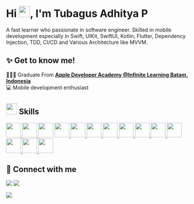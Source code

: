 # Hi <img src="https://user-images.githubusercontent.com/75456232/206828302-af40a843-2e50-453d-823e-69686f0d8c97.gif" width="30px">, I'm Tubagus Adhitya P
A fast learner who passionate in software engineer. Skilled in mobile development especially in Swift, UIKit, SwiftUI, Kotlin, Flutter, Dependency Injection, TDD, CI/CD and Various Architecture like MVVM.

## ✨ Get to know me!
🧑🏻‍💻 Graduate From **[Apple Developer Academy @Infinite Learning Batam, Indonesia](https://www.developeracademy.infinitelearning.id/)**
<br>
💻 Mobile development enthusiast

## <img src="https://media2.giphy.com/media/QssGEmpkyEOhBCb7e1/giphy.gif" width="30px"> Skills

<a href="https://www.apple.com/" target="_blank"> <img src="https://user-images.githubusercontent.com/75456232/206829574-0e768e76-4266-452c-9780-2dd41a378236.png" height="40px"/> </a> 
<a href="https://www.android.com/intl/id_id/" target="_blank"> <img src="https://user-images.githubusercontent.com/75456232/206829499-abaffa8b-7a58-4c1c-a5a1-08ea3f27e9cf.png" height="40px"/> </a> 
<img height="40px" src="https://user-images.githubusercontent.com/75456232/206829628-941301d0-1b38-4ceb-bcc7-1894fc4ac704.png"/></a>
<a href="https://www.swift.com/" target="_blank"> <img src="https://user-images.githubusercontent.com/75456232/206828648-0d96199d-1900-45c1-aa7a-1a5f6f2991d0.png" height="40px"/> </a> 
<a href="https://developer.apple.com/xcode/" target="_blank"> <img src="https://user-images.githubusercontent.com/75456232/206828733-61b511f0-17cd-4400-a137-56a46a3ea5d4.png" height="40px"/> </a>
<a href="https://kotlinlang.org/" target="_blank"> <img src="https://user-images.githubusercontent.com/75456232/206828847-3cbfdf35-0f20-474f-b85a-bb41f92c673f.png" height="40px"/> </a> 
<a href="https://www.java.com/en/" target="_blank"> <img src="https://user-images.githubusercontent.com/75456232/206828774-7ba5c5ba-e073-4428-a698-866c3963d61d.png" height="40px"/> </a>
<a href="https://developer.android.com/studio" target="_blank"> <img src="https://user-images.githubusercontent.com/75456232/206828897-fa780e63-2f1f-41f3-857e-81a446a91b70.png" height="40px"/> </a> 
<a href="https://flutter.dev/" target="_blank"> <img src="https://user-images.githubusercontent.com/75456232/206828959-b08dc821-cb38-4125-befb-2b7f8d33e1f5.png" height="40px"/> </a> 
<a href="https://dart.dev/" target="_blank"> <img src="https://user-images.githubusercontent.com/75456232/206828991-35e4ced1-db21-413f-b4df-be1cf9cbedb6.png" height="40px"/> </a> 
<a href="https://www.javascript.com/" target="_blank"> <img src="https://user-images.githubusercontent.com/75456232/206829133-dc1bce31-d38b-4580-806d-22070330a3d5.png" height="40px"/> </a> 
<a href="https://www.python.org/" target="_blank"> <img src="https://user-images.githubusercontent.com/75456232/206829694-c90da9d2-2bd2-43cb-ac8c-b77b38856b7e.png" height="40px"/> </a> 
<a href="https://www.mysql.com/" target="_blank"> <img src="https://user-images.githubusercontent.com/75456232/206828801-1759c82c-8c32-42fe-bbaa-8d2e3559bea7.png" height="40px"/> </a> 
<a href="https://git-scm.com/" target="_blank"> <img src="https://user-images.githubusercontent.com/75456232/206828786-7bc118e7-433c-42a1-bc3a-ec7d6ee03fd4.png" height="40px"/> </a> 

## 🚀 Connect with me
<a href = "https://www.linkedin.com/in/tbadhit/"><img src="https://img.icons8.com/fluent/48/000000/linkedin.png"/></a>
<a href = "https://www.instagram.com/tbadhit/"><img src="https://img.icons8.com/fluent/48/000000/instagram-new.png"/></a>

<a href="https://github.com/Meghna-DAS/github-profile-views-counter">
    <img src="https://komarev.com/ghpvc/?username=tbadhit">
</a>

<!--
**tbadhit/tbadhit** is a ✨ _special_ ✨ repository because its `README.md` (this file) appears on your GitHub profile.

Here are some ideas to get you started:

- 🔭 I’m currently working on ...
- 🌱 I’m currently learning ...
- 👯 I’m looking to collaborate on ...
- 🤔 I’m looking for help with ...
- 💬 Ask me about ...
- 📫 How to reach me: ...
- 😄 Pronouns: ...
- ⚡ Fun fact: ...
-->
